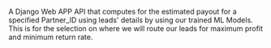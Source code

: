 A Django Web APP API that computes for the estimated payout for a specified Partner_ID using leads' details by using our trained ML Models.
This is for the selection on where we will route our leads for maximum profit and minimum return rate.

